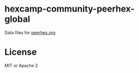 hexcamp-community-peerhex-global
================================

Data files for [peerhex.org](https://peerhex.org/)

# License

MIT or Apache 2
